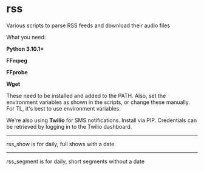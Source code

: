 # rss

Various scripts to parse RSS feeds and download their audio files

What you need:

**Python 3.10.1+**

**FFmpeg**

**FFprobe**

**Wget**

These need to be installed and added to the PATH.
Also, set the environment variables as shown in the scripts, or change these manually.
For TL, it's best to use environment variables.

We're also using **Twilio** for SMS notifications. Install via PIP.
Credentials can be retrieved by logging in to the Twilio dashboard.

-----
rss_show is for daily, full shows with a date

-----
rss_segment is for daily, short segments without a date
 
